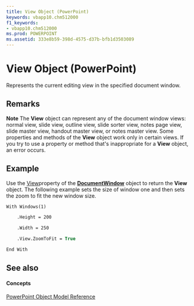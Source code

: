 ```yaml
---
title: View Object (PowerPoint)
keywords: vbapp10.chm512000
f1_keywords:
- vbapp10.chm512000
ms.prod: POWERPOINT
ms.assetid: 333e8b59-398d-4575-d37b-bfb1d3503089
---
```



# View Object (PowerPoint)

Represents the current editing view in the specified document window.


## Remarks




 **Note**  The  **View** object can represent any of the document window views: normal view, slide view, outline view, slide sorter view, notes page view, slide master view, handout master view, or notes master view. Some properties and methods of the **View** object work only in certain views. If you try to use a property or method that's inappropriate for a **View** object, an error occurs.


## Example

Use the [View](documentwindow-view-property-powerpoint.md)property of the  **[DocumentWindow](documentwindow-object-powerpoint.md)** object to return the **View** object. The following example sets the size of window one and then sets the zoom to fit the new window size.


```vb
With Windows(1)

    .Height = 200

    .Width = 250

    .View.ZoomToFit = True

End With
```


## See also


#### Concepts


[PowerPoint Object Model Reference](object-model-powerpoint-vba-reference.md)

